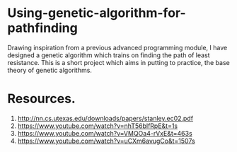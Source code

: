 # Using-genetic-algorithm-for-pathfinding

Drawing inspiration from a previous advanced programming module, I have designed a genetic algorithm which trains on finding the path of least resistance.
This is a short project which aims in putting to practice, the base theory of genetic algorithms.

# Resources.
1) http://nn.cs.utexas.edu/downloads/papers/stanley.ec02.pdf
2) https://www.youtube.com/watch?v=nhT56blfRpE&t=1s
3) https://www.youtube.com/watch?v=VMQOa4-rVxE&t=463s
4) https://www.youtube.com/watch?v=uCXm6avugCo&t=1507s
